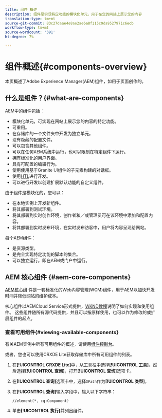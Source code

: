```yaml
---
title: 组件 概述
description: 组件是实现特定功能的模块化单元，用于在您的网站上展示您的内容
translation-type: tm+mt
source-git-commit: 83c27daae4e8ae2ae6a8f115c9da9527971c6ecb
workflow-type: tm+mt
source-wordcount: '391'
ht-degree: 7%

---
```



# 组件概述{#components-overview}

本页概述了Adobe Experience Manager(AEM)组件，如用于页面创作的[](/help/sites-cloud/authoring/fundamentals/components.md)。

## 什么是组件？{#what-are-components}

AEM中的组件包括：

* 模块化单元，可实现在网站上展示您的内容的特定功能。
* 可重用。
* 在存储库的一个文件夹中开发为独立单元。
* 没有隐藏的配置文件。
* 可以包含其他组件。
* 可以在任何AEM系统中运行，也可以限制在特定组件下运行。
* 拥有标准化的用户界面。
* 具有可配置的编辑行为。
* 使用使用基于Granite UI组件的子元素构建的对话框。
* 使用[HTL](https://docs.adobe.com/content/help/zh-Hans/experience-manager-htl/using/overview.html)进行开发。
* 可以进行开发以创建扩展默认功能的自定义组件。

由于组件是模块化的，您可以：

* 在本地实例上开发新组件。
* 将其部署到测试环境。
* 将其部署到实时创作环境，创作者和／或管理员可在该环境中添加和配置内容。
* 将其部署到实时发布环境，在实时发布访客中，用户将内容呈现给网站。

每个AEM组件：

* 是资源类型。
* 是完全实现特定功能的脚本的集合。
* 可以独立运行，即在AEM或门户中运行。

## AEM 核心组件 {#aem-core-components}

[AEM核心组](https://docs.adobe.com/content/help/zh-Hans/experience-manager-core-components/using/introduction.html) 件是一套标准化的Web内容管理(WCM)组件，用于AEM以加快开发时间并降低网站的维护成本。

核心组件以AEMCloud Service形式提供，[WKND教程](/help/implementing/developing/introduction/develop-wknd-tutorial.md)说明了如何实现和使用组件。 这些组件随所有源代码提供，并且可以按原样使用，也可以作为修改的或扩展组件的起点。

### 查看可用组件{#viewing-available-components}

有关AEM实例中所有可用组件的概述，请使用[组件控制台](/help/sites-cloud/authoring/features/components-console.md)。

或者，您也可以使用CRXDE Lite获取存储库中所有可用组件的列表。

1. 在&#x200B;**[!UICONTROL CRXDE Lite]**&#x200B;中，从工具栏中选择&#x200B;**[!UICONTROL 工具]**，然后选择&#x200B;**[!UICONTROL 查询]**，打开&#x200B;**[!UICONTROL 查询]**&#x200B;选项卡。

1. 在&#x200B;**[!UICONTROL 查询]**&#x200B;选项卡中，选择`XPath`作为&#x200B;**[!UICONTROL 类型]**。

1. 在&#x200B;**[!UICONTROL 查询]**&#x200B;输入字段中，输入以下字符串：

   `//element(*, cq:Component)`

1. 单击&#x200B;**[!UICONTROL 执行]**&#x200B;并列出组件。

